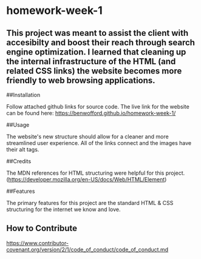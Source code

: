# homework-week-1

## This project was meant to assist the client with accesibilty and boost their reach through search engine optimization. I learned that cleaning up the internal infrastructure of the HTML (and related CSS links) the website becomes more friendly to web browsing applications.

##Installation

Follow attached github links for source code. The live link for the website can be found here: https://benwofford.github.io/homework-week-1/

##Usage

The website's new structure should allow for a cleaner and more streamlined user experience. All of the links connect and the images have their alt tags.

##Credits

The MDN references for HTML structuring were helpful for this project.
(https://developer.mozilla.org/en-US/docs/Web/HTML/Element)

##Features

The primary features for this project are the standard HTML & CSS structuring for the internet we know and love.

## How to Contribute

https://www.contributor-covenant.org/version/2/1/code_of_conduct/code_of_conduct.md

